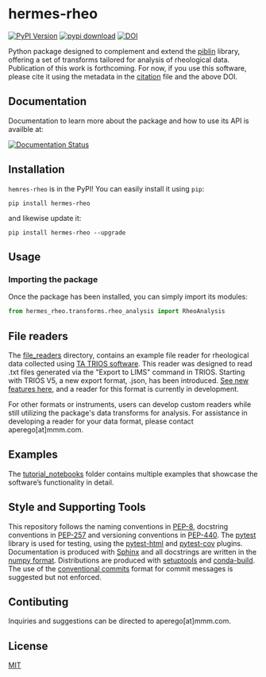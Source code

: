 [pypi-image]: https://badge.fury.io/py/hermes-rheo.svg
[pypi-url]: https://pypi.org/project/hermes-rheo/
[pypi-download]: https://static.pepy.tech/badge/hermes-rheo?period=total&units=international_system&left_color=grey&right_color=brightgreen&left_text=downloads
[docs-image]: https://img.shields.io/badge/docs-latest-blue

# hermes-rheo

[![PyPI Version][pypi-image]][pypi-url] [![pypi download][pypi-download]][pypi-url] 
[![DOI](https://zenodo.org/badge/851879885.svg)](https://doi.org/10.5281/zenodo.14182224)

Python package designed to complement and extend the [piblin](https://github.com/3mcloud/piblin) library, 
offering a set of transforms tailored for analysis of rheological data.
Publication of this work is forthcoming. For now, if you use this software, please cite it using the metadata in the 
[citation](https://github.com/3mcloud/hermes-rheo/blob/main/CITATION.cff) file and the above DOI.

## Documentation

Documentation to learn more about the package and how to use its API is availble at: 

[![Documentation Status](https://readthedocs.org/projects/hermes-rheo/badge/?version=latest)](https://hermes-rheo.readthedocs.io/en/latest/)


## Installation

`hemres-rheo` is in the PyPI! You can easily install it using `pip`:

```
pip install hermes-rheo
```

and likewise update it:

```
pip install hermes-rheo --upgrade
```

## Usage

### Importing the package

Once the package has been installed, you can simply import its modules:

```python
from hermes_rheo.transforms.rheo_analysis import RheoAnalysis
```

## File readers 

The [file_readers](https://github.com/3mcloud/hermes-rheo/tree/main/src/hermes_rheo/file_readers) directory, 
contains an example file reader for rheological data collected using [TA TRIOS software](https://www.tainstruments.com/trios-software). 
This reader was designed to read .txt files generated via the "Export to LIMS" command in TRIOS. Starting with TRIOS V5,
a new export format, .json, has been introduced. [See new features here](https://www.tainstruments.com/wp-content/uploads/NewFeaturesTRIOS.pdf), 
and a reader for this format is currently in development.

For other formats or instruments, users can develop custom readers while still utilizing the package's data transforms 
for analysis. For assistance in developing a reader for your data format, please contact aperego[at]mmm.com.

## Examples

The [tutorial_notebooks](https://github.com/3mcloud/hermes-rheo/tree/main/tutorial_notebooks) folder
contains multiple examples that showcase the software’s functionality in detail.

## Style and Supporting Tools

This repository follows the naming conventions in
[PEP-8](https://www.python.org/dev/peps/pep-0008/#package-and-module-names), 
docstring conventions in
[PEP-257](https://www.python.org/dev/peps/pep-0257/)
and versioning conventions in
[PEP-440](https://www.python.org/dev/peps/pep-0440/#public-version-identifiers).
The [pytest](https://docs.pytest.org/en/latest/) library is used for testing,
using the 
[pytest-html](https://pypi.org/project/pytest-html/1.6/)
and 
[pytest-cov](https://pypi.org/project/pytest-cov/) 
plugins.
Documentation is produced with
[Sphinx](http://www.sphinx-doc.org/en/master/)
and all docstrings are written in the 
[numpy format](https://numpydoc.readthedocs.io/en/latest/format.html).
Distributions are produced with 
[setuptools](https://setuptools.readthedocs.io/en/latest/) and 
[conda-build](https://docs.conda.io/projects/conda-build/en/latest/).
The use of the
[conventional commits](https://www.conventionalcommits.org/en/v1.0.0/)
format for commit messages is suggested but not enforced.

## Contibuting

Inquiries and suggestions can be directed to aperego[at]mmm.com. 
## License

[MIT](https://choosealicense.com/licenses/mit/)

